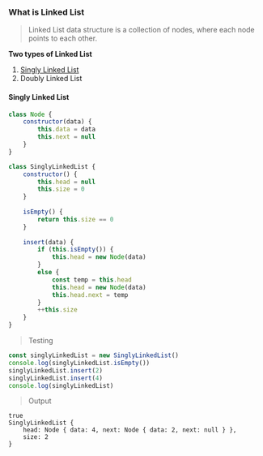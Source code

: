 ### What is Linked List
> Linked List data structure is a collection of nodes, where each node points to each other.

**Two types of Linked List**
1. [Singly Linked List](#singly-linked-list)
2. Doubly Linked List

#### Singly Linked List

```js
class Node {
    constructor(data) {
        this.data = data
        this.next = null
    }
}

class SinglyLinkedList {
    constructor() {
        this.head = null
        this.size = 0
    }
    
    isEmpty() {
        return this.size == 0
    }
    
    insert(data) {
        if (this.isEmpty()) {
            this.head = new Node(data)
        }
        else {
            const temp = this.head
            this.head = new Node(data)
            this.head.next = temp
        }
        ++this.size
    }
}

```
> Testing

```js
const singlyLinkedList = new SinglyLinkedList()
console.log(singlyLinkedList.isEmpty())
singlyLinkedList.insert(2)
singlyLinkedList.insert(4)
console.log(singlyLinkedList)
```

> Output
```
true
SinglyLinkedList {
    head: Node { data: 4, next: Node { data: 2, next: null } },
    size: 2
}
```